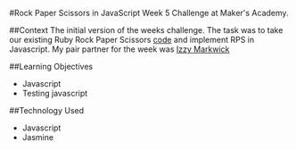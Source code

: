 #Rock Paper Scissors in JavaScript
Week 5 Challenge at Maker's Academy.

##Context
The initial version of the weeks challenge. The task was to take our existing Ruby Rock Paper Scissors  [code](https://github.com/mishal1/Rock-Paper-Scissors) and implement RPS in Javascript. My pair partner for the week was [Izzy Markwick](https://github.com/imarkwick)

##Learning Objectives
- Javascript
- Testing javascript

##Technology Used
- Javascript
- Jasmine

